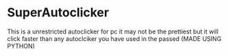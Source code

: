 # SuperAutoclicker
This is a unrestricted autoclicker for pc it may not be the prettiest but it will click faster than any autoclciker you have used in the passed (MADE USING PYTHON)
